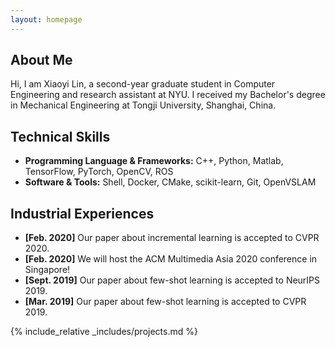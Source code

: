 ```yaml
---
layout: homepage
---
```


## About Me

Hi, I am Xiaoyi Lin, a second-year graduate student in Computer Engineering and research assistant at NYU. 
I received my Bachelor's degree in Mechanical Engineering at Tongji University, Shanghai, China.

## Technical Skills

- **Programming Language & Frameworks:** C++, Python, Matlab, TensorFlow, PyTorch, OpenCV, ROS
- **Software & Tools:** Shell, Docker, CMake, scikit-learn, Git, OpenVSLAM

## Industrial Experiences



<!-- {% include_relative _includes/projects.md %} -->

- **[Feb. 2020]** Our paper about incremental learning is accepted to CVPR 2020.
- **[Feb. 2020]** We will host the ACM Multimedia Asia 2020 conference in Singapore!
- **[Sept. 2019]** Our paper about few-shot learning is accepted to NeurIPS 2019.
- **[Mar. 2019]** Our paper about few-shot learning is accepted to CVPR 2019.

{% include_relative _includes/projects.md %}
